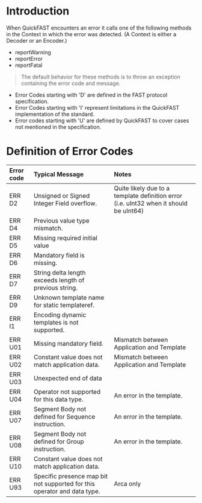# Introduction #
When QuickFAST encounters an error it calls one of the following methods in the Context in which the error was detected.  (A Context is either a Decoder or an Encoder.)
  * reportWarning
  * reportError
  * reportFatal

> The default behavior for these methods is to throw an exception containing the error code and message.

  * Error Codes starting with 'D' are defined in the FAST protocol specification.
  * Error Codes starting with 'I' represent limitations in the QuickFAST implementation of the standard.
  * Error codes starting with 'U' are defined by QuickFAST to cover cases not mentioned in the specification.

# Definition of Error Codes #
|Error code | Typical Message | Notes |
|:----------|:----------------|:------|
|ERR D2|Unsigned or Signed Integer Field overflow.|Quite likely due to a template definition error (i.e. uInt32 when it should be uInt64)|
|ERR D4|Previous value type mismatch.|  |
|ERR D5|Missing required initial value|  |
|ERR D6|Mandatory field is missing.|  |
|ERR D7|String delta length exceeds length of previous string.|  |
|ERR D9|Unknown template name for static templateref.|  |
|ERR I1|Encoding dynamic templates is not supported.|  |
|ERR U01|Missing mandatory field.|Mismatch between Application and Template|
|ERR U02|Constant value does not match application data.|Mismatch between Application and Template|
|ERR U03|Unexpected end of data|  |
|ERR U04|Operator not supported for this data type.|An error in the template.|
|ERR U07|Segment Body not defined for Sequence instruction.|An error in the template.|
|ERR U08|Segment Body not defined for Group instruction.|An error in the template.|
|ERR U10|Constant value does not match application data.|  |
|ERR U93|Specific presence map bit not supported for this operator and data type.|Arca only|
